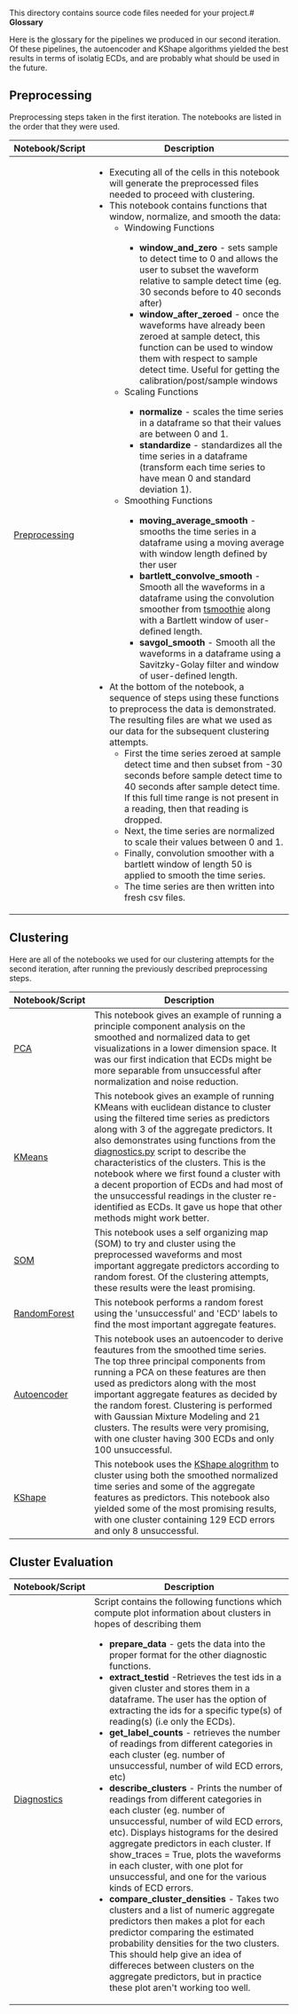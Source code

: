 This directory contains source code files needed for your project.# **Glossary**

Here is the glossary for the pipelines we produced in our second iteration. Of these pipelines, the autoencoder and KShape algorithms yielded the best results in terms of isolatig ECDs, and are probably what should be used in the future. 

## **Preprocessing**

Preprocessing steps taken in the first iteration. The notebooks are listed in the order that they were used. 


|Notebook/Script| Description |
|--------|--------------------------------------|
| [Preprocessing](Code/preprocessing.ipynb) | <ul><li> Executing all of the cells in this notebook will generate the preprocessed files needed to proceed with clustering. </li><li>This notebook contains functions that window, normalize, and smooth the data:<ul><li>Windowing Functions</li><ul><li> **window_and_zero** - sets sample to detect time to 0 and allows the user to subset the waveform relative to sample detect time (eg. 30 seconds before to 40 seconds after)</li><li>**window_after_zeroed** - once the waveforms have already been zeroed at sample detect, this function can be used to window them with respect to sample detect time. Useful for getting the calibration/post/sample windows</li></ul></ul><ul><li>Scaling Functions</li><ul><li>**normalize** - scales the time series in a dataframe so that their values are between 0 and 1.</li><li>**standardize** - standardizes all the time series in a dataframe (transform each time series to have mean 0 and standard deviation 1).</li></ul></ul><ul><li>Smoothing Functions</li><ul><li>**moving_average_smooth** - smooths the time series in a dataframe using a moving average with window length defined by ther user</li><li>**bartlett_convolve_smooth** - Smooth all the waveforms in a dataframe using the convolution smoother from [tsmoothie](https://github.com/cerlymarco/tsmoothie) along with a Bartlett window of user-defined length.</li><li>**savgol_smooth** - Smooth all the waveforms in a dataframe using a Savitzky-Golay filter and window of user-defined length.</li></ul></ul><li>At the bottom of the notebook, a sequence of steps using these functions to preprocess the data is demonstrated. The resulting files are what we used as our data for the subsequent clustering attempts. <ul><li>First the time series zeroed at sample detect time and then subset from -30 seconds before sample detect time to 40 seconds after sample detect time. If this full time range is not present in a reading, then that reading is dropped. </li><li> Next, the time series are normalized to scale their values between 0 and 1. </li><li>Finally, convolution smoother with a bartlett window of length 50 is applied to smooth the time series.</li><li> The time series are then written into fresh csv files. </li></ul></ul> |

## **Clustering**

Here are all of the notebooks we used for our clustering attempts for the second iteration, after running the previously described preprocessing steps. 

|Notebook/Script| Description |
|--------|--------------------------------------|
| [PCA](code/pca.ipynb) |This notebook gives an example of running a principle component analysis on the smoothed and normalized data to get visualizations in a lower dimension space. It was our first indication that ECDs might be more separable from unsuccessful after normalization and noise reduction. |
| [KMeans](code/KMeansClustering.ipynb) | This notebook gives an example of running KMeans with euclidean distance to cluster using the filtered time series as predictors along with 3 of the aggregate predictors. It also demonstrates using functions from the [diagnostics.py](Code/diagnostics.py) script to describe the characteristics of the clusters. This is the notebook where we first found a cluster with a decent proportion of ECDs and had most of the unsuccessful readings in the cluster re-identified as ECDs. It gave us hope that other methods might work better.|
| [SOM](code/SOM.ipynb) | This notebook uses a self organizing map (SOM) to try and cluster using the preprocessed waveforms and most important aggregate predictors according to random forest. Of the clustering attempts, these results were the least promising.|
|[RandomForest](code/RandomForest.ipynb) | This notebook performs a random forest using the 'unsuccessful' and 'ECD' labels to find the most important aggregate features.|
| [Autoencoder](code/autoencoder.ipynb) | This notebook uses an autoencoder to derive feautures from the smoothed time series. The top three principal components from running a PCA on these features are then used as predictors along with the most important aggregate features as decided by the random forest. Clustering is performed with Gaussian Mixture Modeling and 21 clusters. The results were very promising, with one cluster having 300 ECDs and only 100 unsuccessful.|
|[KShape](code/KShapeClustering.ipynb)|This notebook uses the [KShape alogrithm](http://www1.cs.columbia.edu/~jopa/Papers/PaparrizosSIGMOD2015.pdf) to cluster using both the smoothed normalized time series and some of the aggregate features as predictors. This notebook also yielded some of the most promising results, with one cluster containing 129 ECD errors and only 8 unsuccessful.|



## **Cluster Evaluation**

|Notebook/Script| Description |
|--------|--------------------------------------|
| [Diagnostics](code/diagnostics.py) |  Script contains the following functions which compute plot information about clusters in hopes of describing them <ul><li>**prepare_data** - gets the data into the proper format for the other diagnostic functions.</li><li>**extract_testid** -Retrieves the test ids in a given cluster and stores them in a dataframe. The user has the option of extracting the ids for a specific type(s) of reading(s) (i.e only the ECDs).</li>  <li>**get_label_counts** - retrieves the number of readings from different categories in each cluster (eg. number of unsuccessful, number of wild ECD errors, etc)</li><li>**describe_clusters** - Prints the number of readings from different categories in each cluster (eg. number of unsuccessful, number of wild ECD errors, etc). Displays histograms for the desired aggregate predictors in each cluster. If show_traces = True, plots the waveforms in each cluster, with one plot for unsuccessful, and one for the various kinds of ECD errors.</li><li>**compare_cluster_densities** - Takes two clusters and a list of numeric aggregate predictors then makes a plot for each predictor comparing the estimated probability densities for the two clusters. This should help give an idea of differeces between clusters on the aggregate predictors, but in practice these plot aren't working too well. </li> </ul>|
